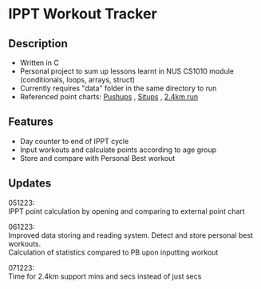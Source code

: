 # IPPT Workout Tracker 


## Description                                                                                                       
- Written in C                                                                                                       
- Personal project to sum up lessons learnt in NUS CS1010 module (conditionals, loops, arrays, struct)                                                                                                                         
- Currently requires "data" folder in the same directory to run
- Referenced point charts: [Pushups](https://www.ns.sg/web/wcm/connect/nsmen/550d6527-3db3-4a24-ab81-9c3cef2d033b/1_push_up_scoring_table_for_servicemen.pdf?MOD=AJPERES&CONVERT_TO=url&CACHEID=ROOTWORKSPACE.Z18_1QK41482LO8A60ANGHG1352080-550d6527-3db3-4a24-ab81-9c3cef2d033b-l-Bh9SP) , [Situps](https://www.ns.sg/web/wcm/connect/nsmen/20523986-00e5-451c-b161-8b0d527f28ba/2_sit_up_scoring_table_for_servicemen.pdf?MOD=AJPERES&CONVERT_TO=url&CACHEID=ROOTWORKSPACE.Z18_1QK41482LO8A60ANGHG1352080-20523986-00e5-451c-b161-8b0d527f28ba-l-Bh9SP) , [2.4km run](https://www.ns.sg/web/wcm/connect/nsmen/4e2cd629-0a72-4048-8d4d-c068dd3238ef/3_2-4km_scoring_table_for_servicemen.pdf?MOD=AJPERES&CONVERT_TO=url&CACHEID=ROOTWORKSPACE.Z18_1QK41482LO8A60ANGHG1352080-4e2cd629-0a72-4048-8d4d-c068dd3238ef-l-Bh9SP)
                                                                                                                                 
## Features
- Day counter to end of IPPT cycle                                                                                                                               
- Input workouts and calculate points according to age group                                                                                                        
- Store and compare with Personal Best workout                                                                                                                           






## Updates                                                                                                                         
051223:                                                                                                                                                                                                                                                
IPPT point calculation by opening and comparing to external point chart

061223:                                                                                                                                                                                                                                                
Improved data storing and reading system. 
Detect and store personal best workouts.                                                                                      
Calculation of statistics compared to PB upon inputting workout

071223:                                                                                                                                                               
Time for 2.4km support mins and secs instead of just secs                                                                                                                                                               


